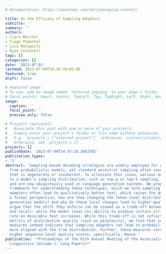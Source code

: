 ```yaml
---
# Documentation: https://wowchemy.com/docs/managing-content/

title: On the Efficacy of Sampling Adapters
subtitle: ''
summary: ''
authors:
- Clara Meister
- Tiago Pimentel
- Luca Malagutti
- Ryan Cotterell
tags: []
categories: []
date: '2023-07-01'
lastmod: 2023-07-09T16:30:26+02:00
featured: true
draft: false

# Featured image
# To use, add an image named `featured.jpg/png` to your page's folder.
# Focal points: Smart, Center, TopLeft, Top, TopRight, Left, Right, BottomLeft, Bottom, BottomRight.
image:
  caption: ''
  focal_point: ''
  preview_only: false

# Projects (optional).
#   Associate this post with one or more of your projects.
#   Simply enter your project's folder or file name without extension.
#   E.g. `projects = ["internal-project"]` references `content/project/deep-learning/index.md`.
#   Otherwise, set `projects = []`.
projects: []
publishDate: '2023-07-09T14:47:20.268370Z'
publication_types:
- '1'
abstract: 'Sampling-based decoding strategies are widely employed for generating text
  from probabilistic models, yet standard ancestral sampling often results in text
  that is degenerate or incoherent. To alleviate this issue, various modifications
  to a model’s sampling distribution, such as top-p or top-k sampling, have been introduced
  and are now ubiquitously used in language generation systems. We propose a unified
  framework for understanding these techniques, which we term sampling adapters. Sampling
  adapters often lead to qualitatively better text, which raises the question: From
  a formal perspective, how are they changing the token-level distributions of language
  generation models? And why do these local changes lead to higher-quality text? We
  argue that the shift they enforce can be viewed as a trade-off between precision
  and recall: while the model loses its ability to produce certain strings, its precision
  rate on desirable text increases. While this trade-off is not reflected in standard
  metrics of distribution quality (such as perplexity), we find that several precision-emphasizing
  measures indeed indicate that sampling adapters can lead to probability distributions
  more aligned with the true distribution. Further, these measures correlate with
  higher sequence-level quality scores, specifically, Mauve.'
publication: '*Proceedings of the 61th Annual Meeting of the Association for Computational
  Linguistics (Volume 1: Long Papers)*'
---
```

